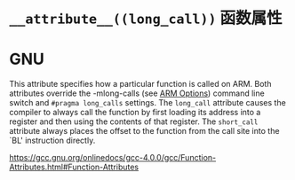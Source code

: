 # `__attribute__((long_call))` 函数属性

# GNU

This attribute specifies how a particular function is called on ARM.  Both attributes override the -mlong-calls (see [ARM Options](https://gcc.gnu.org/onlinedocs/gcc-4.0.0/gcc/ARM-Options.html#ARM-Options)) command line switch and `#pragma long_calls` settings.  The `long_call` attribute causes the compiler to always call the function by first loading its address into a register and then using the contents of that register.   The `short_call` attribute always places the offset to the function from the call site into the `BL' instruction directly.      

https://gcc.gnu.org/onlinedocs/gcc-4.0.0/gcc/Function-Attributes.html#Function-Attributes
